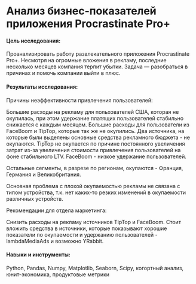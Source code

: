 # Анализ бизнес-показателей приложения Procrastinate Pro+

#### Цель исследования:

Проанализировать работу развлекательного приложения Procrastinate Pro+. Несмотря на огромные вложения в рекламу, последние несколько месяцев компания терпит убытки. Задача — разобраться в причинах и помочь компании выйти в плюс.

#### Результаты исследования: 

Причины неэффективности привлечения пользователей:

Большие расходы на рекламу для польхователей США, которая не окупилась, при этом удержание платящих пользователей стабильно снижается с каждым месяцем.
Большие расходы для пользователи из FaceBoom и TipTop, которые так же не окупились.
Два источника, на которые были выделены основные средства рекламного бюджета - не окупаются. TipTop не окупается по причине постоянного увеличения затрат из-за увеличения стоимости привлечения пользователей на фоне стабильного LTV. FaceBoom - низкое удержание пользователей.

Остальные сегменты, в разрезе по регионам, окупаются - Франция, Германия и Великобритания.

Основная проблема с плохой окупаемостью рекламы не связана с типом устройства, т.к. нет каких-то резких изменений в окупаемости различных устройств.

Рекомендации для отдела маркетинга:

Снизить расходы на рекламу источников TipTop и FaceBoom.
Стоит вложить средства в источники, которые показывают хорошие показатели по окупаемости и удержанию пользователей - lambdaMediaAds и возможно YRabbit.

#### Навыки и инструменты: 
Python, Pandas, Numpy, Matplotlib, Seaborn, Scipy, когортный анализ, юнит-экономика, продуктовые метрики
